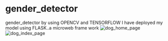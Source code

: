 # gender_detector
gender_detector by using OPENCV and TENSORFLOW
I have deployed my model using FLASK..a microweb frame work
![dog_home_page](https://user-images.githubusercontent.com/91720399/146318490-34fc85a6-0670-4b3b-83bc-e7408da27332.png)
![dog_index_page](https://user-images.githubusercontent.com/91720399/146318516-10492fd2-38f1-4013-bb39-1419872cba34.png)
